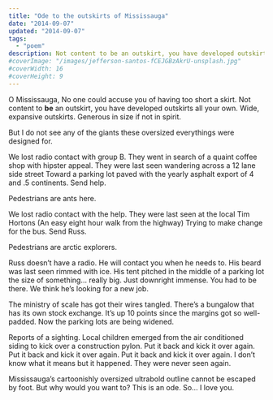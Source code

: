 ```yaml
---
title: "Ode to the outskirts of Mississauga"
date: "2014-09-07"
updated: "2014-09-07"
tags: 
  - "poem"
description: Not content to be an outskirt, you have developed outskirts all your own.
#coverImage: "/images/jefferson-santos-fCEJGBzAkrU-unsplash.jpg"
#coverWidth: 16
#coverHeight: 9
---
```


O Mississauga,
No one could accuse you of having too short a skirt.
Not content to **be** an outskirt, you have developed outskirts all your own.
Wide, expansive outskirts. Generous in size if not in spirit.

But I do not see any of the giants these oversized everythings were designed for.

We lost radio contact with group B.
They went in search of a quaint coffee shop with hipster appeal.
They were last seen wandering across a 12 lane side street
Toward a parking lot paved with the yearly asphalt export of 4 and .5 continents.
Send help.

Pedestrians are ants here.

We lost radio contact with the help.
They were last seen at the local Tim Hortons
(An easy eight hour walk from the highway)
Trying to make change for the bus.
Send Russ.

Pedestrians are arctic explorers.

Russ doesn’t have a radio.
He will contact you when he needs to.
His beard was last seen rimmed with ice.
His tent pitched in the middle of a parking lot the size of something… really big. Just downright immense. You had to be there.
We think he’s looking for a new job.

The ministry of scale has got their wires tangled.
There’s a bungalow that has its own stock exchange.
It’s up 10 points since the margins got so well-padded.
Now the parking lots are being widened.

Reports of a sighting.
Local children emerged from the air conditioned siding to kick over a construction pylon.
Put it back and kick it over again.
Put it back and kick it over again.
Put it back and kick it over again.
I don’t know what it means but it happened.
They were never seen again.

Mississauga’s cartoonishly oversized ultrabold outline cannot be escaped by foot.
But why would you want to?
This is an ode.
So…
I love you.